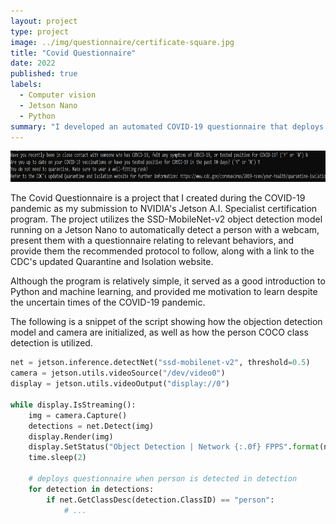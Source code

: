 ```yaml
---
layout: project
type: project
image: ../img/questionnaire/certificate-square.jpg
title: "Covid Questionnaire"
date: 2022
published: true
labels:
  - Computer vision
  - Jetson Nano
  - Python
summary: "I developed an automated COVID-19 questionnaire that deploys when a person is present as my submission for the Jetson A.I. Specialist certification."
---
```


<div class="text-center p-4">
  <img height="50" src="../img/questionnaire/questionnaire.png" class="img-thumbnail" >
</div>

The Covid Questionnaire is a project that I created during the COVID-19 pandemic as my submission to NVIDIA's Jetson A.I. Specialist certification program. The project utilizes the SSD-MobileNet-v2 object detection model running on a Jetson Nano to automatically detect a person with a webcam, present them with a questionnaire relating to relevant behaviors, and provide them the recommended protocol to follow, along with a link to the CDC's updated Quarantine and Isolation website.

Although the program is relatively simple, it served as a good introduction to Python and machine learning, and provided me motivation to learn despite the uncertain times of the COVID-19 pandemic.

The following is a snippet of the script showing how the objection detection model and camera are initialized, as well as how the person COCO class detection is utilized.

```python
net = jetson.inference.detectNet("ssd-mobilenet-v2", threshold=0.5)
camera = jetson.utils.videoSource("/dev/video0")
display = jetson.utils.videoOutput("display://0")

while display.IsStreaming():
    img = camera.Capture()
    detections = net.Detect(img)
    display.Render(img)
    display.SetStatus("Object Detection | Network {:.0f} FPPS".format(net.GetNetworkFPS()))
    time.sleep(2)

    # deploys questionnaire when person is detected in detection
    for detection in detections:
        if net.GetClassDesc(detection.ClassID) == "person":
            # ...
```
